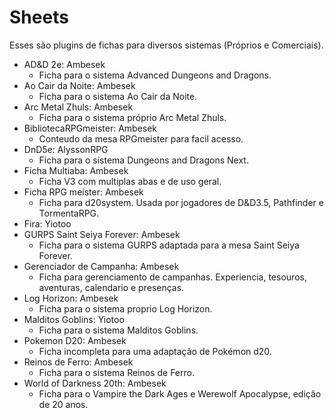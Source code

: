 # Sheets
Esses são plugins de fichas para diversos sistemas (Próprios e Comerciais). 

- AD&D 2e: Ambesek
	- Ficha para o sistema Advanced Dungeons and Dragons.
- Ao Cair da Noite: Ambesek
	- Ficha para o sistema Ao Cair da Noite.
- Arc Metal Zhuls: Ambesek
	- Ficha para o sistema próprio Arc Metal Zhuls.
- BibliotecaRPGmeister: Ambesek
	- Conteudo da mesa RPGmeister para facil acesso.
- DnD5e: AlyssonRPG
	- Ficha para o sistema Dungeons and Dragons Next.
- Ficha Multiaba: Ambesek
	- Ficha V3 com multiplas abas e de uso geral. 
- Ficha RPG meister: Ambesek
	- Ficha para d20system. Usada por jogadores de D&D3.5, Pathfinder e TormentaRPG.
- Fira: Yiotoo
- GURPS Saint Seiya Forever: Ambesek
	- Ficha para o sistema GURPS adaptada para a mesa Saint Seiya Forever.
- Gerenciador de Campanha: Ambesek
	- Ficha para gerenciamento de campanhas. Experiencia, tesouros, aventuras, calendario e presenças. 
- Log Horizon: Ambesek
	- Ficha para o sistema proprio Log Horizon.
- Malditos Goblins: Yiotoo
	- Ficha para o sistema Malditos Goblins.
- Pokemon D20: Ambesek
	- Ficha incompleta para uma adaptação de Pokémon d20.
- Reinos de Ferro: Ambesek
	- Ficha para o sistema Reinos de Ferro. 
- World of Darkness 20th: Ambesek
	- Ficha para o Vampire the Dark Ages e Werewolf Apocalypse, edição de 20 anos. 
